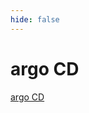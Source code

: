 ```yaml
---
hide: false
---
```

# argo CD

[argo CD](https://argo-cd.readthedocs.io/en/stable/getting_started/)

